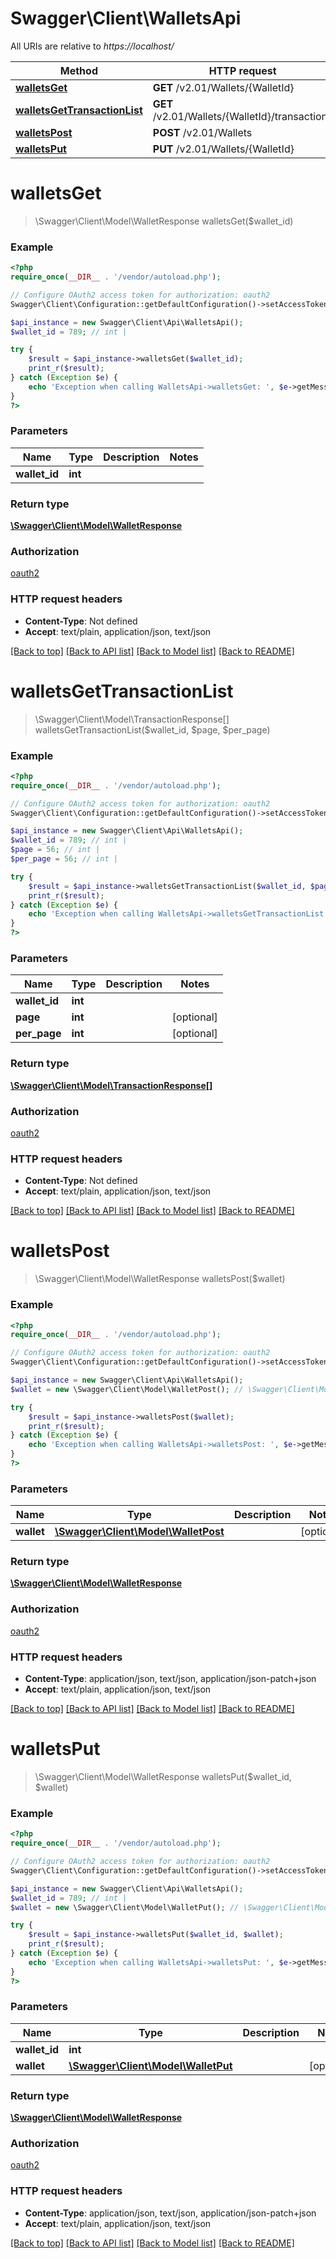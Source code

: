 # Swagger\Client\WalletsApi

All URIs are relative to *https://localhost/*

Method | HTTP request | Description
------------- | ------------- | -------------
[**walletsGet**](WalletsApi.md#walletsGet) | **GET** /v2.01/Wallets/{WalletId} | 
[**walletsGetTransactionList**](WalletsApi.md#walletsGetTransactionList) | **GET** /v2.01/Wallets/{WalletId}/transactions | 
[**walletsPost**](WalletsApi.md#walletsPost) | **POST** /v2.01/Wallets | 
[**walletsPut**](WalletsApi.md#walletsPut) | **PUT** /v2.01/Wallets/{WalletId} | 


# **walletsGet**
> \Swagger\Client\Model\WalletResponse walletsGet($wallet_id)



### Example
```php
<?php
require_once(__DIR__ . '/vendor/autoload.php');

// Configure OAuth2 access token for authorization: oauth2
Swagger\Client\Configuration::getDefaultConfiguration()->setAccessToken('YOUR_ACCESS_TOKEN');

$api_instance = new Swagger\Client\Api\WalletsApi();
$wallet_id = 789; // int | 

try {
    $result = $api_instance->walletsGet($wallet_id);
    print_r($result);
} catch (Exception $e) {
    echo 'Exception when calling WalletsApi->walletsGet: ', $e->getMessage(), PHP_EOL;
}
?>
```

### Parameters

Name | Type | Description  | Notes
------------- | ------------- | ------------- | -------------
 **wallet_id** | **int**|  |

### Return type

[**\Swagger\Client\Model\WalletResponse**](../Model/WalletResponse.md)

### Authorization

[oauth2](../../README.md#oauth2)

### HTTP request headers

 - **Content-Type**: Not defined
 - **Accept**: text/plain, application/json, text/json

[[Back to top]](#) [[Back to API list]](../../README.md#documentation-for-api-endpoints) [[Back to Model list]](../../README.md#documentation-for-models) [[Back to README]](../../README.md)

# **walletsGetTransactionList**
> \Swagger\Client\Model\TransactionResponse[] walletsGetTransactionList($wallet_id, $page, $per_page)



### Example
```php
<?php
require_once(__DIR__ . '/vendor/autoload.php');

// Configure OAuth2 access token for authorization: oauth2
Swagger\Client\Configuration::getDefaultConfiguration()->setAccessToken('YOUR_ACCESS_TOKEN');

$api_instance = new Swagger\Client\Api\WalletsApi();
$wallet_id = 789; // int | 
$page = 56; // int | 
$per_page = 56; // int | 

try {
    $result = $api_instance->walletsGetTransactionList($wallet_id, $page, $per_page);
    print_r($result);
} catch (Exception $e) {
    echo 'Exception when calling WalletsApi->walletsGetTransactionList: ', $e->getMessage(), PHP_EOL;
}
?>
```

### Parameters

Name | Type | Description  | Notes
------------- | ------------- | ------------- | -------------
 **wallet_id** | **int**|  |
 **page** | **int**|  | [optional]
 **per_page** | **int**|  | [optional]

### Return type

[**\Swagger\Client\Model\TransactionResponse[]**](../Model/TransactionResponse.md)

### Authorization

[oauth2](../../README.md#oauth2)

### HTTP request headers

 - **Content-Type**: Not defined
 - **Accept**: text/plain, application/json, text/json

[[Back to top]](#) [[Back to API list]](../../README.md#documentation-for-api-endpoints) [[Back to Model list]](../../README.md#documentation-for-models) [[Back to README]](../../README.md)

# **walletsPost**
> \Swagger\Client\Model\WalletResponse walletsPost($wallet)



### Example
```php
<?php
require_once(__DIR__ . '/vendor/autoload.php');

// Configure OAuth2 access token for authorization: oauth2
Swagger\Client\Configuration::getDefaultConfiguration()->setAccessToken('YOUR_ACCESS_TOKEN');

$api_instance = new Swagger\Client\Api\WalletsApi();
$wallet = new \Swagger\Client\Model\WalletPost(); // \Swagger\Client\Model\WalletPost | 

try {
    $result = $api_instance->walletsPost($wallet);
    print_r($result);
} catch (Exception $e) {
    echo 'Exception when calling WalletsApi->walletsPost: ', $e->getMessage(), PHP_EOL;
}
?>
```

### Parameters

Name | Type | Description  | Notes
------------- | ------------- | ------------- | -------------
 **wallet** | [**\Swagger\Client\Model\WalletPost**](../Model/\Swagger\Client\Model\WalletPost.md)|  | [optional]

### Return type

[**\Swagger\Client\Model\WalletResponse**](../Model/WalletResponse.md)

### Authorization

[oauth2](../../README.md#oauth2)

### HTTP request headers

 - **Content-Type**: application/json, text/json, application/json-patch+json
 - **Accept**: text/plain, application/json, text/json

[[Back to top]](#) [[Back to API list]](../../README.md#documentation-for-api-endpoints) [[Back to Model list]](../../README.md#documentation-for-models) [[Back to README]](../../README.md)

# **walletsPut**
> \Swagger\Client\Model\WalletResponse walletsPut($wallet_id, $wallet)



### Example
```php
<?php
require_once(__DIR__ . '/vendor/autoload.php');

// Configure OAuth2 access token for authorization: oauth2
Swagger\Client\Configuration::getDefaultConfiguration()->setAccessToken('YOUR_ACCESS_TOKEN');

$api_instance = new Swagger\Client\Api\WalletsApi();
$wallet_id = 789; // int | 
$wallet = new \Swagger\Client\Model\WalletPut(); // \Swagger\Client\Model\WalletPut | 

try {
    $result = $api_instance->walletsPut($wallet_id, $wallet);
    print_r($result);
} catch (Exception $e) {
    echo 'Exception when calling WalletsApi->walletsPut: ', $e->getMessage(), PHP_EOL;
}
?>
```

### Parameters

Name | Type | Description  | Notes
------------- | ------------- | ------------- | -------------
 **wallet_id** | **int**|  |
 **wallet** | [**\Swagger\Client\Model\WalletPut**](../Model/\Swagger\Client\Model\WalletPut.md)|  | [optional]

### Return type

[**\Swagger\Client\Model\WalletResponse**](../Model/WalletResponse.md)

### Authorization

[oauth2](../../README.md#oauth2)

### HTTP request headers

 - **Content-Type**: application/json, text/json, application/json-patch+json
 - **Accept**: text/plain, application/json, text/json

[[Back to top]](#) [[Back to API list]](../../README.md#documentation-for-api-endpoints) [[Back to Model list]](../../README.md#documentation-for-models) [[Back to README]](../../README.md)


